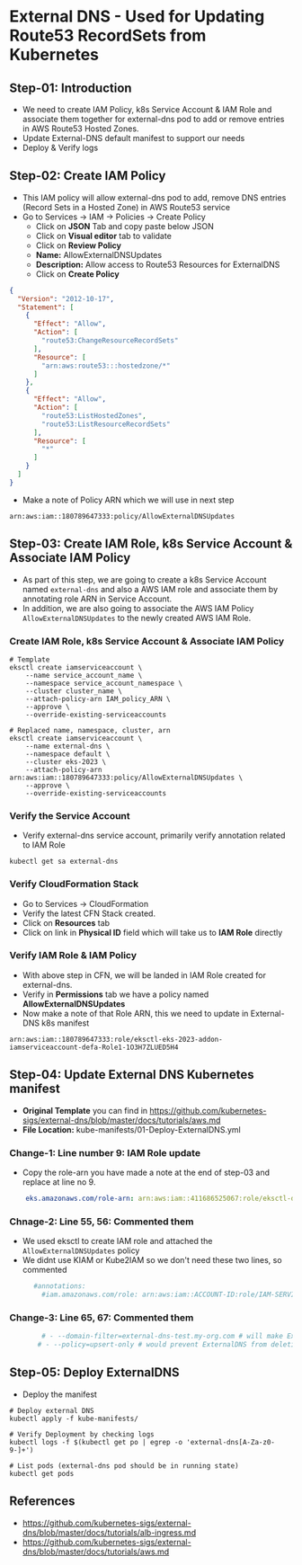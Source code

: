 # External DNS - Used for Updating Route53 RecordSets from Kubernetes

## Step-01: Introduction
- We need to create IAM Policy, k8s Service Account & IAM Role and associate them together for external-dns pod to add or remove entries in AWS Route53 Hosted Zones.
- Update External-DNS default manifest to support our needs
- Deploy & Verify logs

## Step-02: Create IAM Policy
- This IAM policy will allow external-dns pod to add, remove DNS entries (Record Sets in a Hosted Zone) in AWS Route53 service
- Go to Services -> IAM -> Policies -> Create Policy
  - Click on **JSON** Tab and copy paste below JSON
  - Click on **Visual editor** tab to validate
  - Click on **Review Policy**
  - **Name:** AllowExternalDNSUpdates
  - **Description:** Allow access to Route53 Resources for ExternalDNS
  - Click on **Create Policy**

```json
{
  "Version": "2012-10-17",
  "Statement": [
    {
      "Effect": "Allow",
      "Action": [
        "route53:ChangeResourceRecordSets"
      ],
      "Resource": [
        "arn:aws:route53:::hostedzone/*"
      ]
    },
    {
      "Effect": "Allow",
      "Action": [
        "route53:ListHostedZones",
        "route53:ListResourceRecordSets"
      ],
      "Resource": [
        "*"
      ]
    }
  ]
}
```
- Make a note of Policy ARN which we will use in next step
```
arn:aws:iam::180789647333:policy/AllowExternalDNSUpdates
```


## Step-03: Create IAM Role, k8s Service Account & Associate IAM Policy
- As part of this step, we are going to create a k8s Service Account named `external-dns` and also a AWS IAM role and associate them by annotating role ARN in Service Account.
- In addition, we are also going to associate the AWS IAM Policy `AllowExternalDNSUpdates` to the newly created AWS IAM Role.
### Create IAM Role, k8s Service Account & Associate IAM Policy
```
# Template
eksctl create iamserviceaccount \
    --name service_account_name \
    --namespace service_account_namespace \
    --cluster cluster_name \
    --attach-policy-arn IAM_policy_ARN \
    --approve \
    --override-existing-serviceaccounts

# Replaced name, namespace, cluster, arn
eksctl create iamserviceaccount \
    --name external-dns \
    --namespace default \
    --cluster eks-2023 \
    --attach-policy-arn arn:aws:iam::180789647333:policy/AllowExternalDNSUpdates \
    --approve \
    --override-existing-serviceaccounts
```
### Verify the Service Account
- Verify external-dns service account, primarily verify annotation related to IAM Role
```
kubectl get sa external-dns
```
### Verify CloudFormation Stack
- Go to Services -> CloudFormation
- Verify the latest CFN Stack created.
- Click on **Resources** tab
- Click on link  in **Physical ID** field which will take us to **IAM Role** directly

### Verify IAM Role & IAM Policy
- With above step in CFN, we will be landed in IAM Role created for external-dns.
- Verify in **Permissions** tab we have a policy named **AllowExternalDNSUpdates**
- Now make a note of that Role ARN, this we need to update in External-DNS k8s manifest
```
arn:aws:iam::180789647333:role/eksctl-eks-2023-addon-iamserviceaccount-defa-Role1-1O3H7ZLUED5H4
```


## Step-04: Update External DNS Kubernetes manifest
- **Original Template** you can find in https://github.com/kubernetes-sigs/external-dns/blob/master/docs/tutorials/aws.md
- **File Location:** kube-manifests/01-Deploy-ExternalDNS.yml
### Change-1: Line number 9: IAM Role update
  - Copy the role-arn you have made a note at the end of step-03 and replace at line no 9.
```yml
    eks.amazonaws.com/role-arn: arn:aws:iam::411686525067:role/eksctl-demo1-addon-iamserviceaccount-default-Role1-M7IEPRHZYLPB
```
### Chnage-2: Line 55, 56: Commented them
- We used eksctl to create IAM role and attached the `AllowExternalDNSUpdates` policy
- We didnt use KIAM or Kube2IAM so we don't need these two lines, so commented
```yml
      #annotations:
        #iam.amazonaws.com/role: arn:aws:iam::ACCOUNT-ID:role/IAM-SERVICE-ROLE-NAME
```
### Change-3: Line 65, 67: Commented them
```yml
        # - --domain-filter=external-dns-test.my-org.com # will make ExternalDNS see only the hosted zones matching provided domain, omit to process all available hosted zones
       # - --policy=upsert-only # would prevent ExternalDNS from deleting any records, omit to enable full synchronization
```

## Step-05: Deploy ExternalDNS
- Deploy the manifest
```
# Deploy external DNS
kubectl apply -f kube-manifests/

# Verify Deployment by checking logs
kubectl logs -f $(kubectl get po | egrep -o 'external-dns[A-Za-z0-9-]+')

# List pods (external-dns pod should be in running state)
kubectl get pods
```

## References
- https://github.com/kubernetes-sigs/external-dns/blob/master/docs/tutorials/alb-ingress.md
- https://github.com/kubernetes-sigs/external-dns/blob/master/docs/tutorials/aws.md
